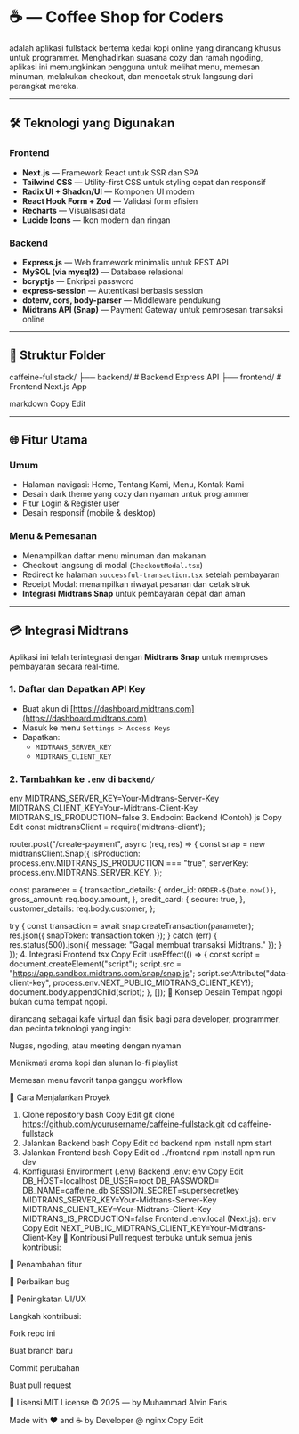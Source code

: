 # ☕<Caffeine/> — Coffee Shop for Coders

**<Caffeine/>** adalah aplikasi fullstack bertema kedai kopi online yang dirancang khusus untuk programmer. Menghadirkan suasana cozy dan ramah ngoding, aplikasi ini memungkinkan pengguna untuk melihat menu, memesan minuman, melakukan checkout, dan mencetak struk langsung dari perangkat mereka.

---

## 🛠️ Teknologi yang Digunakan

### Frontend
- **Next.js** — Framework React untuk SSR dan SPA
- **Tailwind CSS** — Utility-first CSS untuk styling cepat dan responsif
- **Radix UI + Shadcn/UI** — Komponen UI modern
- **React Hook Form + Zod** — Validasi form efisien
- **Recharts** — Visualisasi data
- **Lucide Icons** — Ikon modern dan ringan

### Backend
- **Express.js** — Web framework minimalis untuk REST API
- **MySQL (via mysql2)** — Database relasional
- **bcryptjs** — Enkripsi password
- **express-session** — Autentikasi berbasis session
- **dotenv, cors, body-parser** — Middleware pendukung
- **Midtrans API (Snap)** — Payment Gateway untuk pemrosesan transaksi online

---

## 📁 Struktur Folder

caffeine-fullstack/
├── backend/ # Backend Express API
├── frontend/ # Frontend Next.js App

markdown
Copy
Edit

---

## 🌐 Fitur Utama

### Umum
- Halaman navigasi: Home, Tentang Kami, Menu, Kontak Kami
- Desain dark theme yang cozy dan nyaman untuk programmer
- Fitur Login & Register user
- Desain responsif (mobile & desktop)

### Menu & Pemesanan
- Menampilkan daftar menu minuman dan makanan
- Checkout langsung di modal (`CheckoutModal.tsx`)
- Redirect ke halaman `successful-transaction.tsx` setelah pembayaran
- Receipt Modal: menampilkan riwayat pesanan dan cetak struk
- **Integrasi Midtrans Snap** untuk pembayaran cepat dan aman

---

## 💳 Integrasi Midtrans

Aplikasi ini telah terintegrasi dengan **Midtrans Snap** untuk memproses pembayaran secara real-time.

### 1. Daftar dan Dapatkan API Key
- Buat akun di [https://dashboard.midtrans.com](https://dashboard.midtrans.com)
- Masuk ke menu `Settings > Access Keys`
- Dapatkan:
  - `MIDTRANS_SERVER_KEY`
  - `MIDTRANS_CLIENT_KEY`

### 2. Tambahkan ke `.env` di `backend/`

env
MIDTRANS_SERVER_KEY=Your-Midtrans-Server-Key
MIDTRANS_CLIENT_KEY=Your-Midtrans-Client-Key
MIDTRANS_IS_PRODUCTION=false
3. Endpoint Backend (Contoh)
js
Copy
Edit
const midtransClient = require('midtrans-client');

router.post("/create-payment", async (req, res) => {
  const snap = new midtransClient.Snap({
    isProduction: process.env.MIDTRANS_IS_PRODUCTION === "true",
    serverKey: process.env.MIDTRANS_SERVER_KEY,
  });

  const parameter = {
    transaction_details: {
      order_id: `ORDER-${Date.now()}`,
      gross_amount: req.body.amount,
    },
    credit_card: {
      secure: true,
    },
    customer_details: req.body.customer,
  };

  try {
    const transaction = await snap.createTransaction(parameter);
    res.json({ snapToken: transaction.token });
  } catch (err) {
    res.status(500).json({ message: "Gagal membuat transaksi Midtrans." });
  }
});
4. Integrasi Frontend
tsx
Copy
Edit
useEffect(() => {
  const script = document.createElement("script");
  script.src = "https://app.sandbox.midtrans.com/snap/snap.js";
  script.setAttribute("data-client-key", process.env.NEXT_PUBLIC_MIDTRANS_CLIENT_KEY!);
  document.body.appendChild(script);
}, []);
🧠 Konsep Desain
Tempat ngopi bukan cuma tempat ngopi.

<Caffeine/> dirancang sebagai kafe virtual dan fisik bagi para developer, programmer, dan pecinta teknologi yang ingin:

Nugas, ngoding, atau meeting dengan nyaman

Menikmati aroma kopi dan alunan lo-fi playlist

Memesan menu favorit tanpa ganggu workflow

🚀 Cara Menjalankan Proyek
1. Clone repository
bash
Copy
Edit
git clone https://github.com/yourusername/caffeine-fullstack.git
cd caffeine-fullstack
2. Jalankan Backend
bash
Copy
Edit
cd backend
npm install
npm start
3. Jalankan Frontend
bash
Copy
Edit
cd ../frontend
npm install
npm run dev
4. Konfigurasi Environment (.env)
Backend .env:
env
Copy
Edit
DB_HOST=localhost
DB_USER=root
DB_PASSWORD=
DB_NAME=caffeine_db
SESSION_SECRET=supersecretkey
MIDTRANS_SERVER_KEY=Your-Midtrans-Server-Key
MIDTRANS_CLIENT_KEY=Your-Midtrans-Client-Key
MIDTRANS_IS_PRODUCTION=false
Frontend .env.local (Next.js):
env
Copy
Edit
NEXT_PUBLIC_MIDTRANS_CLIENT_KEY=Your-Midtrans-Client-Key
🙌 Kontribusi
Pull request terbuka untuk semua jenis kontribusi:

🚀 Penambahan fitur

🐛 Perbaikan bug

🎨 Peningkatan UI/UX

Langkah kontribusi:

Fork repo ini

Buat branch baru

Commit perubahan

Buat pull request

🧾 Lisensi
MIT License © 2025 — <Caffeine/> by Muhammad Alvin Faris

Made with ❤️ and ☕ by Developer @ <Caffeine/>
nginx
Copy
Edit
